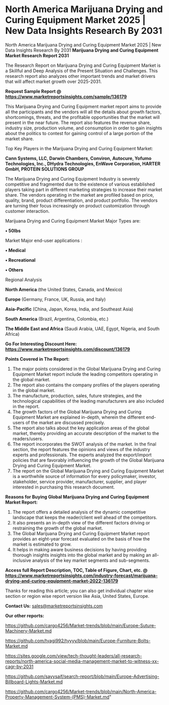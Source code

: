 # North America Marijuana Drying and Curing Equipment Market 2025 | New Data Insights Research By 2031
North America Marijuana Drying and Curing Equipment Market 2025 | New Data Insights Research By 2031
<strong>Marijuana Drying and Curing Equipment Market Research Report 2031</strong>

The Research Report on Marijuana Drying and Curing Equipment Market is a Skillful and Deep Analysis of the Present Situation and Challenges. This research report also analyzes other important trends and market drivers that will affect market growth over 2025-2031.

<strong>Request Sample Report @ <a href=https://www.marketreportsinsights.com/sample/136179>https://www.marketreportsinsights.com/sample/136179</a></strong>

This Marijuana Drying and Curing Equipment market report aims to provide all the participants and the vendors will all the details about growth factors, shortcomings, threats, and the profitable opportunities that the market will present in the near future. The report also features the revenue share, industry size, production volume, and consumption in order to gain insights about the politics to contest for gaining control of a large portion of the market share.

Top Key Players in the Marijuana Drying and Curing Equipment Market:

<strong>Cann Systems, LLC, Darwin Chambers, Conviron, Autocure, Yofumo Technologies, Inc., DHydra Technologies, EnWave Corporation, HARTER GmbH, PROTEIN SOLUTIONS GROUP</strong>

The Marijuana Drying and Curing Equipment Industry is severely competitive and fragmented due to the existence of various established players taking part in different marketing strategies to increase their market share. The vendors operating in the market are profiled based on price, quality, brand, product differentiation, and product portfolio. The vendors are turning their focus increasingly on product customization through customer interaction.

Marijuana Drying and Curing Equipment Market Major Types are:

<strong>• 50lbs</strong>

Market Major end-user applications :

<strong>• Medical

• Recreational 

• Others</strong>

Regional Analysis

</u><strong><b>North America</b></strong> (the United States, Canada, and Mexico)

<strong><b>Europe </b></strong>(Germany, France, UK, Russia, and Italy)

<strong><b>Asia-Pacific</b></strong> (China, Japan, Korea, India, and Southeast Asia)

<strong><b>South America</b></strong> (Brazil, Argentina, Colombia, etc.)

<strong><b>The Middle East and Africa</b></strong> (Saudi Arabia, UAE, Egypt, Nigeria, and South Africa)

<strong>Go For Interesting Discount Here: <a href=https://www.marketreportsinsights.com/discount/136179>https://www.marketreportsinsights.com/discount/136179</a></strong>

<strong>Points Covered in The Report:</strong>
<ol>
  <li>The major points considered in the Global Marijuana Drying and Curing Equipment Market report include the leading competitors operating in the global market.</li>
  <li>The report also contains the company profiles of the players operating in the global market.</li>
  <li>The manufacture, production, sales, future strategies, and the technological capabilities of the leading manufacturers are also included in the report.</li>
  <li>The growth factors of the Global Marijuana Drying and Curing Equipment Market are explained in-depth, wherein the different end-users of the market are discussed precisely.</li>
  <li>The report also talks about the key application areas of the global market, thereby providing an accurate description of the market to the readers/users.</li>
  <li>The report incorporates the SWOT analysis of the market. In the final section, the report features the opinions and views of the industry experts and professionals. The experts analyzed the export/import policies that are favorably influencing the growth of the Global Marijuana Drying and Curing Equipment Market.</li>
  <li>The report on the Global Marijuana Drying and Curing Equipment Market is a worthwhile source of information for every policymaker, investor, stakeholder, service provider, manufacturer, supplier, and player interested in purchasing this research document.</li>
</ol>
<strong>Reasons for Buying Global Marijuana Drying and Curing Equipment Market Report:</strong>

<ol>
  <li>The report offers a detailed analysis of the dynamic competitive landscape that keeps the reader/client well ahead of the competitors.</li>
  <li>It also presents an in-depth view of the different factors driving or restraining the growth of the global market.</li>
  <li>The Global Marijuana Drying and Curing Equipment Market report provides an eight-year forecast evaluated on the basis of how the market is estimated to grow.</li>
  <li>It helps in making aware business decisions by having providing thorough insights insights into the global market and by making an all-inclusive analysis of the key market segments and sub-segments.</li>
</ol>
<strong>Access full Report Description, TOC, Table of Figure, Chart, etc. @ <a href=https://www.marketreportsinsights.com/industry-forecast/marijuana-drying-and-curing-equipment-market-2022-136179>https://www.marketreportsinsights.com/industry-forecast/marijuana-drying-and-curing-equipment-market-2022-136179</a></strong>


Thanks for reading this article; you can also get individual chapter wise section or region wise report version like Asia, United States, Europe.

<strong>Contact Us:</strong>
sales@marketreportsinsights.com

<strong>Our other reports:</strong>

<a href=https://github.com/cargo4256/Market-trends/blob/main/Europe-Suture-Machinery-Market.md>https://github.com/cargo4256/Market-trends/blob/main/Europe-Suture-Machinery-Market.md</a>

<a href=https://github.com/tyagi992/tyyyy/blob/main/Europe-Furniture-Bolts-Market.md>https://github.com/tyagi992/tyyyy/blob/main/Europe-Furniture-Bolts-Market.md</a>

<a href=https://sites.google.com/view/tech-thought-leaders/all-research-reports/north-america-social-media-management-market-to-witness-xx-cagr-by-2031>https://sites.google.com/view/tech-thought-leaders/all-research-reports/north-america-social-media-management-market-to-witness-xx-cagr-by-2031</a>

<a href=https://github.com/sayysaif/search-report/blob/main/Europe-Advertising-Billboard-Lights-Market.md>https://github.com/sayysaif/search-report/blob/main/Europe-Advertising-Billboard-Lights-Market.md</a>

<a href=https://github.com/cargo4256/Market-trends/blob/main/North-America-Property-Management-System-(PMS)-Market.md>https://github.com/cargo4256/Market-trends/blob/main/North-America-Property-Management-System-(PMS)-Market.md</a>"
